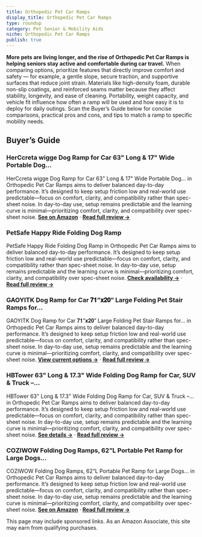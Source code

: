 ```yaml
---
title: Orthopedic Pet Car Ramps
display_title: Orthopedic Pet Car Ramps
type: roundup
category: Pet Senior & Mobility Aids
niche: Orthopedic Pet Car Ramps
publish: true
---
```


<p><strong>More pets are living longer, and the rise of Orthopedic Pet Car Ramps is helping seniors stay active and comfortable during car travel.</strong> When comparing options, prioritize features that directly improve comfort and safety &mdash; for example, a gentle slope, secure traction, and supportive surfaces that reduce joint strain. Materials like high-density foam, durable non-slip coatings, and reinforced seams matter because they affect stability, longevity, and ease of cleaning. Portability, weight capacity, and vehicle fit influence how often a ramp will be used and how easy it is to deploy for daily outings. Scan the Buyer’s Guide below for concise comparisons, practical pros and cons, and tips to match a ramp to specific mobility needs.</p>

<h2>Buyer’s Guide</h2>
<h3>HerCcreta wigge Dog Ramp for Car 63" Long & 17" Wide Portable Dog…</h3>
<p>HerCcreta wigge Dog Ramp for Car 63" Long & 17" Wide Portable Dog… in Orthopedic Pet Car Ramps aims to deliver balanced day-to-day performance. It’s designed to keep setup friction low and real-world use predictable&mdash;focus on comfort, clarity, and compatibility rather than spec-sheet noise. In day-to-day use, setup remains predictable and the learning curve is minimal&mdash;prioritizing comfort, clarity, and compatibility over spec-sheet noise. <a href="https://amzn.to/4nQVlzd" target="_blank" rel="nofollow sponsored noopener noopener" target="_blank"><strong>See on Amazon</strong></a> · <a href="/reviews/herccreta-wigge-dog-ramp-for-car-63-long-17-wide-portable-dog-ramps-for-51b66b47/"><strong>Read full review &rarr;</strong></a></p>
<h3>PetSafe Happy Ride Folding Dog Ramp</h3>
<p>PetSafe Happy Ride Folding Dog Ramp in Orthopedic Pet Car Ramps aims to deliver balanced day-to-day performance. It’s designed to keep setup friction low and real-world use predictable&mdash;focus on comfort, clarity, and compatibility rather than spec-sheet noise. In day-to-day use, setup remains predictable and the learning curve is minimal&mdash;prioritizing comfort, clarity, and compatibility over spec-sheet noise. <a href="https://amzn.to/4nSdU6f" target="_blank" rel="nofollow sponsored noopener noopener" target="_blank"><strong>Check availability &rarr;</strong></a> · <a href="/reviews/petsafe-happy-ride-folding-dog-ramp-suv-compatible-lightweight-pet-ramp-270be405/"><strong>Read full review &rarr;</strong></a></p>
<h3>GAOYITK Dog Ramp for Car 𝟕𝟏”𝐱𝟐𝟎” Large Folding Pet Stair Ramps for…</h3>
<p>GAOYITK Dog Ramp for Car 𝟕𝟏”𝐱𝟐𝟎” Large Folding Pet Stair Ramps for… in Orthopedic Pet Car Ramps aims to deliver balanced day-to-day performance. It’s designed to keep setup friction low and real-world use predictable&mdash;focus on comfort, clarity, and compatibility rather than spec-sheet noise. In day-to-day use, setup remains predictable and the learning curve is minimal&mdash;prioritizing comfort, clarity, and compatibility over spec-sheet noise. <a href="https://amzn.to/3W6fmFH" target="_blank" rel="nofollow sponsored noopener noopener" target="_blank"><strong>View current options &rarr;</strong></a> · <a href="/reviews/gaoyitk-dog-ramp-for-car-large-folding-pet-stair-ramps-for-truck-suv-wi-287d0e29/"><strong>Read full review &rarr;</strong></a></p>
<h3>HBTower 63" Long & 17.3" Wide Folding Dog Ramp for Car, SUV & Truck &ndash;…</h3>
<p>HBTower 63" Long & 17.3" Wide Folding Dog Ramp for Car, SUV & Truck &ndash;… in Orthopedic Pet Car Ramps aims to deliver balanced day-to-day performance. It’s designed to keep setup friction low and real-world use predictable&mdash;focus on comfort, clarity, and compatibility rather than spec-sheet noise. In day-to-day use, setup remains predictable and the learning curve is minimal&mdash;prioritizing comfort, clarity, and compatibility over spec-sheet noise. <a href="https://amzn.to/42GZNYV" target="_blank" rel="nofollow sponsored noopener noopener" target="_blank"><strong>See details &rarr;</strong></a> · <a href="/reviews/hbtower-63-long-17-3-wide-folding-dog-ramp-for-car-suv-truck-portable-p-74b398ea/"><strong>Read full review &rarr;</strong></a></p>
<h3>COZIWOW Folding Dog Ramps, 62”L Portable Pet Ramp for Large Dogs…</h3>
<p>COZIWOW Folding Dog Ramps, 62”L Portable Pet Ramp for Large Dogs… in Orthopedic Pet Car Ramps aims to deliver balanced day-to-day performance. It’s designed to keep setup friction low and real-world use predictable&mdash;focus on comfort, clarity, and compatibility rather than spec-sheet noise. In day-to-day use, setup remains predictable and the learning curve is minimal&mdash;prioritizing comfort, clarity, and compatibility over spec-sheet noise. <a href="https://amzn.to/43cjUy8" target="_blank" rel="nofollow sponsored noopener noopener" target="_blank"><strong>See on Amazon</strong></a> · <a href="/reviews/coziwow-folding-dog-ramps-62-l-portable-pet-ramp-for-large-dogs-suv-car-3dba6243/"><strong>Read full review &rarr;</strong></a></p>
<aside class="disclosure">This page may include sponsored links. As an Amazon Associate, this site may earn from qualifying purchases.</aside>
